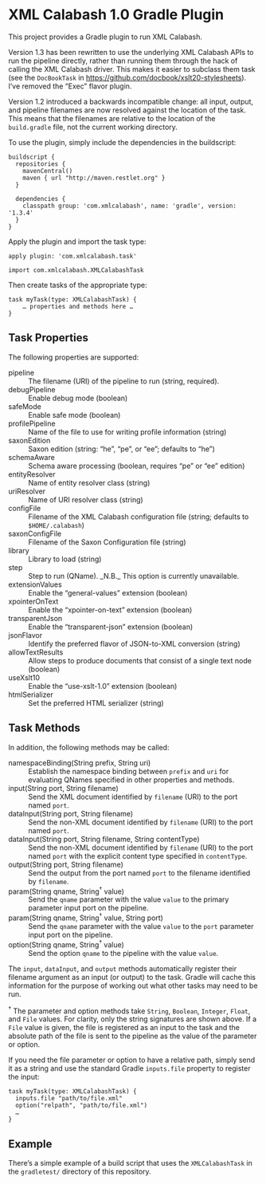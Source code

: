 # XML Calabash 1.0 Gradle Plugin

This project provides a Gradle plugin to run XML Calabash.

Version 1.3 has been rewritten to use the underlying XML Calabash APIs
to run the pipeline directly, rather than running them through the
hack of calling the XML Calabash driver. This makes it easier to
subclass them task (see the `DocBookTask` in
https://github.com/docbook/xslt20-stylesheets). I’ve removed the “Exec” flavor
plugin.

Version 1.2 introduced a backwards incompatible change: all input,
output, and pipeline filenames are now resolved against the location
of the task. This means that the filenames are relative to the
location of the `build.gradle` file, not the current working
directory.

To use the plugin, simply include the dependencies in the buildscript:

```
buildscript {
  repositories {
    mavenCentral()
    maven { url "http://maven.restlet.org" }
  }

  dependencies {
    classpath group: 'com.xmlcalabash', name: 'gradle', version: '1.3.4'
  }
}
```

Apply the plugin and import the task type:

```
apply plugin: 'com.xmlcalabash.task'

import com.xmlcalabash.XMLCalabashTask
```

Then create tasks of the appropriate type:

```
task myTask(type: XMLCalabashTask) {
    … properties and methods here …
}
```

## Task Properties

The following properties are supported:

<dl>
<dt>pipeline</dt>
<dd>The filename (URI) of the pipeline to run (string, required).</dd>
<dt>debugPipeline</dt>
<dd>Enable debug mode (boolean)</dd>
<dt>safeMode</dt>
<dd>Enable safe mode (boolean)</dd>
<dt>profilePipeline</dt>
<dd>Name of the file to use for writing profile information (string)</dd>
<dt>saxonEdition</dt>
<dd>Saxon edition (string: “he”, “pe”, or “ee”; defaults to “he”)</dd>
<dt>schemaAware</dt>
<dd>Schema aware processing (boolean, requires “pe” or “ee” edition)</dd>
<dt>entityResolver</dt>
<dd>Name of entity resolver class (string)</dd>
<dt>uriResolver</dt>
<dd>Name of URI resolver class (string)</dd>
<dt>configFile</dt>
<dd>Filename of the XML Calabash configuration file (string;
    defaults to <code>$HOME/.calabash</code>)</dd>
<dt>saxonConfigFile</dt>
<dd>Filename of the Saxon Configuration file (string)</dd>
<dt>library</dt>
<dd>Library to load (string)</dd>
<dt>step</dt>
<dd>Step to run (QName). _N.B._ This option is currently unavailable.</dd>
<dt>extensionValues</dt>
<dd>Enable the “general-values” extension (boolean)</dd>
<dt>xpointerOnText</dt>
<dd>Enable the “xpointer-on-text” extension (boolean)</dd>
<dt>transparentJson</dt>
<dd>Enable the “transparent-json” extension (boolean)</dd>
<dt>jsonFlavor</dt>
<dd>Identify the preferred flavor of JSON-to-XML conversion (string)</dd>
<dt>allowTextResults</dt>
<dd>Allow steps to produce documents that consist of a single text node (boolean)</dd>
<dt>useXslt10</dt>
<dd>Enable the “use-xslt-1.0” extension (boolean)</dd>
<dt>htmlSerializer</dt>
<dd>Set the preferred HTML serializer (string)</dd>
</dl>

## Task Methods

In addition, the following methods may be called:

<dl>
<dt>namespaceBinding(String prefix, String uri)</dt>
<dd>Establish the namespace binding between <code>prefix</code> and <code>uri</code>
for evaluating QNames specified in other properties and methods.</dd>
<dt>input(String port, String filename)</dt>
<dd>Send the XML document identified by <code>filename</code> (URI) to the port named <code>port</code>.</dd>
<dt>dataInput(String port, String filename)</dt>
<dd>Send the non-XML document identified by <code>filename</code> (URI) to the port named <code>port</code>.</dd>
<dt>dataInput(String port, String filename, String contentType)</dt>
<dd>Send the non-XML document identified by <code>filename</code> (URI) to the port named <code>port</code>
with the explicit content type specified in <code>contentType</code>.</dd>
<dt>output(String port, String filename)</dt>
<dd>Send the output from the port named <code>port</code> to the filename identified by <code>filename</code>.</dd>
<dt>param(String qname, String<sup>†</sup> value)</dt>
<dd>Send the <code>qname</code> parameter with the value <code>value</code> to the primary
parameter input port on the pipeline.</dd>
<dt>param(String qname, String<sup>†</sup> value, String port)</dt>
<dd>Send the <code>qname</code> parameter with the value <code>value</code> to the <code>port</code> parameter
input port on the pipeline.</dd>
<dt>option(String qname, String<sup>†</sup> value)</dt>
<dd>Send the option <code>qname</code> to the pipeline with the value <code>value</code>.</dd>
</dl>

The `input`, `dataInput`, and `output` methods automatically register
their filename argument as an input (or output) to the task. Gradle
will cache this information for the purpose of working out what other
tasks may need to be run.

<sup>†</sup> The parameter and option methods take `String`, `Boolean`, `Integer`,
`Float`, and `File` values. For clarity, only the string signatures are shown above.
If a `File` value is given, the file is registered as an input to the task
and the absolute path of the file is sent to the pipeline as the value of
the parameter or option.

If you need the file parameter or option to have a relative path, simply
send it as a string and use the standard Gradle `inputs.file` property
to register the input:

```
task myTask(type: XMLCalabashTask) {
  inputs.file "path/to/file.xml"
  option("relpath", "path/to/file.xml")
  …
}
```

## Example

There’s a simple example of a build script that uses the `XMLCalabashTask`
in the `gradletest/` directory of this repository.
